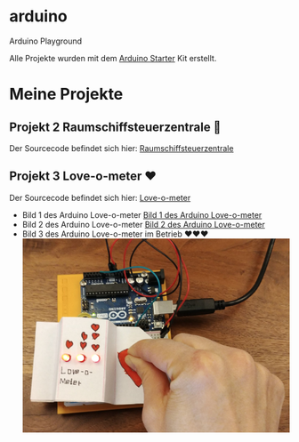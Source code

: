 # arduino
Arduino Playground

Alle Projekte wurden mit dem [Arduino Starter](https://store.arduino.cc/genuino-starter-kit) Kit erstellt.

# Meine Projekte
## Projekt 2 Raumschiffsteuerzentrale :rocket:
Der Sourcecode befindet sich hier: [Raumschiffsteuerzentrale](projekt02_raumschiff)

## Projekt 3 Love-o-meter :heart:
Der Sourcecode befindet sich hier: [Love-o-meter](projekt03_love-o-meter)
* Bild 1 des Arduino Love-o-meter
[Bild 1 des Arduino Love-o-meter](projekt03_love-o-meter/love-o-meter-1.png)
* Bild 2 des Arduino Love-o-meter
[Bild 2 des Arduino Love-o-meter](projekt03_love-o-meter/love-o-meter-2.png)
* Bild 3 des Arduino Love-o-meter im Betrieb :heart::heart::heart:
![Bild 3 des Arduino Love-o-meter im Betrieb :heart::heart::heart:](projekt03_love-o-meter/love-o-meter-3.png)
